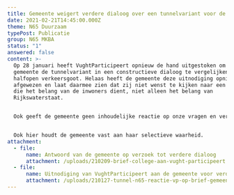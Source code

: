 ```yaml
---
title: Gemeente weigert verdere dialoog over een tunnelvariant voor de N65
date: 2021-02-21T14:45:00.000Z
theme: N65 Duurzaam
typePost: Publicatie
group: N65 MKBA
status: "1"
answered: false
content: >-
  Op 28 januari heeft VughtParticipeert opnieuw de hand uitgestoken om met de
  gemeente de tunnelvariant in een constructieve dialoog te vergelijken met de
  halfopen verkeersgoot. Helaas heeft de gemeente deze uitnodiging opnieuw
  afgewezen en laat daarmee zien dat zij niet wenst te kijken naar een variant
  die het belang van de inwoners dient, niet alleen het belang van
  Rijkswaterstaat.


  Ook geeft de gemeente geen inhoudelijke reactie op onze vragen en verwijst naar enkele verschilpunten in de calculatie van de Lunettentunnel. In een constructieve dialoog hadden wij deze verschilpunten kunnen kwantificeren en vergelijken met de voordelen van de tunnelvariant wat betreft leefbaarheid en gezondheidswinst. Dat had een volledige vergelijking met de calculatie van de gemeente opgeleverd, waarin verzuimd is de kosten voor het aanpassen van het onderliggend wegennet en de kosten die gemaakt worden voor de N65 als onderdeel van project PHS (Programma Hoogfrequent Spoor) te betrekken. 


  Ook hier houdt de gemeente vast aan haar selectieve waarheid.
attachment:
  - file:
      name: Antwoord van de gemeente op verzoek tot verdere dialoog
      attachment: /uploads/210209-brief-college-aan-vught-participeert.pdf
  - file:
      name: Uitnodiging van VughtParticipeert aan de gemeente voor verdere dialoog
      attachment: /uploads/210127-tunnel-n65-reactie-vp-op-brief-gemeente-dd-12-januari.vs10.pdf
---
```

